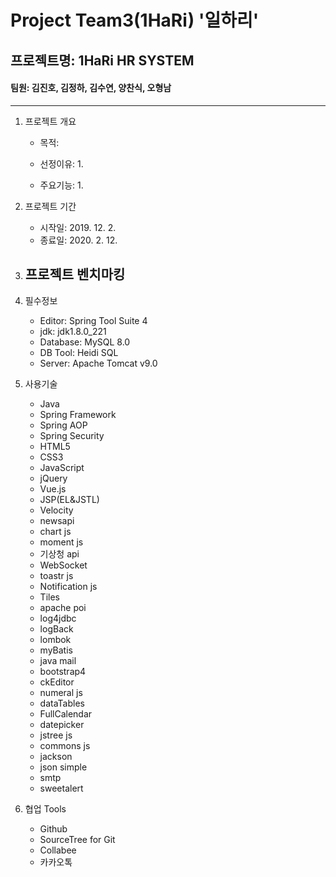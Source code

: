 
# Project Team3(1HaRi) '일하리'
## 프로젝트명: 1HaRi HR SYSTEM
#### 팀원: 김진호, 김정하, 김수연, 양찬식, 오형남
---
1. 프로젝트 개요
    - 목적: 
    
    - 선정이유: 
        1. 
    
    - 주요기능:
        1. 

2. 프로젝트 기간
    - 시작일: 2019. 12. 2.
    - 종료일: 2020. 2. 12.

3. 프로젝트 벤치마킹
    - 
4. 필수정보
    - Editor: Spring Tool Suite 4
    - jdk: jdk1.8.0_221
    - Database: MySQL 8.0
    - DB Tool: Heidi SQL
    - Server: Apache Tomcat v9.0

5. 사용기술
    - Java
    - Spring Framework
    - Spring AOP
    - Spring Security
    - HTML5
    - CSS3
    - JavaScript
    - jQuery
    - Vue.js
    - JSP(EL&JSTL)
    - Velocity
    - newsapi
    - chart js
    - moment js
    - 기상청 api
    - WebSocket
    - toastr js
    - Notification js
    - Tiles
    - apache poi
    - log4jdbc
    - logBack
    - lombok
    - myBatis
    - java mail
    - bootstrap4
    - ckEditor
    - numeral js
    - dataTables
    - FullCalendar
    - datepicker
    - jstree js
    - commons js
    - jackson
    - json simple
    - smtp
    - sweetalert

6. 협업 Tools
    - Github
    - SourceTree for Git
    - Collabee
    - 카카오톡

